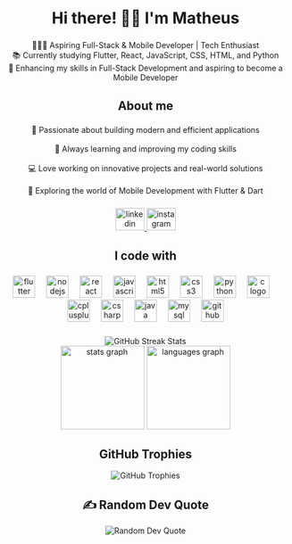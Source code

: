 <h1 align="center">Hi there! 👋🏻 I'm Matheus</h1>

###

<p align="center">👩🏻‍💻 Aspiring Full-Stack & Mobile Developer | Tech Enthusiast<br>📚 Currently studying Flutter, React, JavaScript, CSS, HTML, and Python<br>🚀 Enhancing my skills in Full-Stack Development and aspiring to become a Mobile Developer</p>

###

<h2 align="center">About me</h2>

###

<p align="center">🎯 Passionate about building modern and efficient applications<br><br>🌱 Always learning and improving my coding skills<br><br>💻 Love working on innovative projects and real-world solutions<br><br>📱 Exploring the world of Mobile Development with Flutter & Dart</p>

###

<div align="center">
  <a href="https://www.linkedin.com/in/mdantas21/" target="_blank">
    <img src="https://raw.githubusercontent.com/maurodesouza/profile-readme-generator/master/src/assets/icons/social/linkedin/default.svg" width="52" height="40" alt="linkedin logo"  />
  </a>
  <a href="https://www.instagram.com/dantenhaz/profilecard/?igsh=dDRwdm82ZHk0Nmtz" target="_blank">
    <img src="https://raw.githubusercontent.com/maurodesouza/profile-readme-generator/master/src/assets/icons/social/instagram/default.svg" width="52" height="40" alt="instagram logo"  />
  </a>
</div>

###

<h2 align="center">I code with</h2>

###

<div align="center">
  <img src="https://cdn.jsdelivr.net/gh/devicons/devicon/icons/flutter/flutter-original.svg" height="40" alt="flutter logo"  />
  <img width="12" />
  <img src="https://cdn.jsdelivr.net/gh/devicons/devicon/icons/nodejs/nodejs-original.svg" height="40" alt="nodejs logo"  />
  <img width="12" />
  <img src="https://cdn.jsdelivr.net/gh/devicons/devicon/icons/react/react-original.svg" height="40" alt="react logo"  />
  <img width="12" />
  <img src="https://cdn.jsdelivr.net/gh/devicons/devicon/icons/javascript/javascript-original.svg" height="40" alt="javascript logo"  />
  <img width="12" />
  <img src="https://cdn.jsdelivr.net/gh/devicons/devicon/icons/html5/html5-original.svg" height="40" alt="html5 logo"  />
  <img width="12" />
  <img src="https://cdn.jsdelivr.net/gh/devicons/devicon/icons/css3/css3-original.svg" height="40" alt="css3 logo"  />
  <img width="12" />
  <img src="https://cdn.jsdelivr.net/gh/devicons/devicon/icons/python/python-original.svg" height="40" alt="python logo"  />
  <img width="12" />
  <img src="https://cdn.jsdelivr.net/gh/devicons/devicon/icons/c/c-original.svg" height="40" alt="c logo"  />
  <img width="12" />
  <img src="https://cdn.jsdelivr.net/gh/devicons/devicon/icons/cplusplus/cplusplus-original.svg" height="40" alt="cplusplus logo"  />
  <img width="12" />
  <img src="https://cdn.jsdelivr.net/gh/devicons/devicon/icons/csharp/csharp-original.svg" height="40" alt="csharp logo"  />
  <img width="12" />
  <img src="https://cdn.jsdelivr.net/gh/devicons/devicon/icons/java/java-original.svg" height="40" alt="java logo"  />
  <img width="12" />
  <img src="https://cdn.jsdelivr.net/gh/devicons/devicon/icons/mysql/mysql-original.svg" height="40" alt="mysql logo"  />
  <img width="12" />
  <img src="https://cdn.jsdelivr.net/gh/devicons/devicon/icons/github/github-original.svg" height="40" alt="github logo"  />
</div>

###

<div align="center">
  <img src="https://nirzak-streak-stats.vercel.app/?user=DantasMatheus&theme=ocean_dark&hide_border=false" alt="GitHub Streak Stats" />
</div>

<div align="center">
  <img src="https://github-readme-stats.vercel.app/api?username=DantasMatheus&hide_title=false&hide_rank=false&show_icons=true&include_all_commits=true&count_private=true&disable_animations=false&theme=ocean_dark&locale=en&hide_border=false&order=1" height="150" alt="stats graph"  />
  <img src="https://github-readme-stats.vercel.app/api/top-langs?username=DantasMatheus&locale=en&hide_title=false&layout=compact&card_width=320&langs_count=5&theme=ocean_dark&hide_border=false&order=2" height="150" alt="languages graph"  />

###

<h2 align="center"> GitHub Trophies</h2>

<div align="center">
  <img src="https://github-profile-trophy.vercel.app/?username=DantasMatheus&theme=radical&no-frame=false&no-bg=true&margin-w=4" alt="GitHub Trophies"/>
</div>

###

<h2 align="center">✍ Random Dev Quote</h2>

<div align="center">
  <img src="https://quotes-github-readme.vercel.app/api?type=vertical&theme=tokyonight" alt="Random Dev Quote" />
</div>

###
